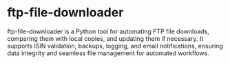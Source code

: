 # ftp-file-downloader
ftp-file-downloader is a Python tool for automating FTP file downloads, comparing them with local copies, and updating them if necessary. It supports ISIN validation, backups, logging, and email notifications, ensuring data integrity and seamless file management for automated workflows.
